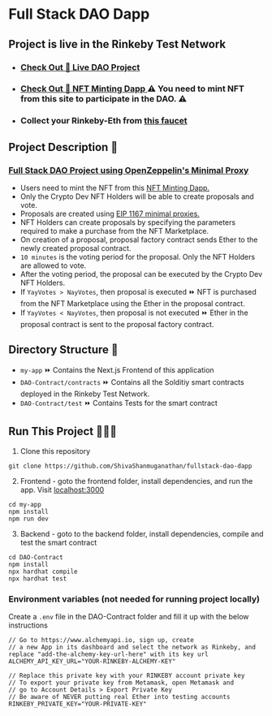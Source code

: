 # Full Stack DAO Dapp 
## Project is live in the Rinkeby Test Network 
- ### [Check Out 🚀 Live DAO Project ](https://fullstack-dao-dapp.vercel.app/)
- ### [Check Out 🚀 NFT Minting Dapp ](https://nft-collection-dapp-kappa.vercel.app/) ⚠ You need to mint NFT from this site to participate in the DAO. ⚠
- ### Collect your Rinkeby-Eth from [this faucet](https://faucets.chain.link/rinkeby)

## Project Description 📃

### [Full Stack DAO Project using OpenZeppelin's Minimal Proxy](https://fullstack-dao-dapp.vercel.app/)
- Users need to mint the NFT from this [NFT Minting Dapp.](https://nft-collection-dapp-kappa.vercel.app/)
- Only the Crypto Dev NFT Holders will be able to create proposals and vote.
- Proposals are created using [EIP 1167 minimal proxies.](https://eips.ethereum.org/EIPS/eip-1167)
- NFT Holders can create proposals by specifying the parameters required to make a purchase from the NFT Marketplace.
- On creation of a proposal, proposal factory contract sends Ether to the newly created proposal contract.
- `10 minutes` is the voting period for the proposal. Only the NFT Holders are allowed to vote.
- After the voting period, the proposal can be executed by the Crypto Dev NFT Holders.
- If `YayVotes > NayVotes`, then proposal is executed ⏩ NFT is purchased from the NFT Marketplace using the Ether in the proposal contract.
- If `YayVotes < NayVotes`, then proposal is not executed ⏩ Ether in the proposal contract is sent to the proposal factory contract.

## Directory Structure 📂
- `my-app` ⏩ Contains the Next.js Frontend of this application
- `DAO-Contract/contracts` ⏩ Contains all the Solditiy smart contracts deployed in the Rinkeby Test Network.
- `DAO-Contract/test` ⏩ Contains Tests for the smart contract

## Run This Project 🏃‍♀️💨
1. Clone this repository 
```shell 
git clone https://github.com/ShivaShanmuganathan/fullstack-dao-dapp
```

2. Frontend - goto the frontend folder, install dependencies, and run the app. Visit [localhost:3000](http://localhost:3000/)
```shell
cd my-app
npm install
npm run dev
```
3. Backend - goto to the backend folder, install dependencies, compile and test the smart contract
```shell
cd DAO-Contract
npm install
npx hardhat compile
npx hardhat test
```

### Environment variables (not needed for running project locally)
Create a `.env` file in the DAO-Contract folder and fill it up with the below instructions
``` shell
// Go to https://www.alchemyapi.io, sign up, create
// a new App in its dashboard and select the network as Rinkeby, and replace "add-the-alchemy-key-url-here" with its key url
ALCHEMY_API_KEY_URL="YOUR-RINKEBY-ALCHEMY-KEY"

// Replace this private key with your RINKEBY account private key
// To export your private key from Metamask, open Metamask and
// go to Account Details > Export Private Key
// Be aware of NEVER putting real Ether into testing accounts
RINKEBY_PRIVATE_KEY="YOUR-PRIVATE-KEY"
```



